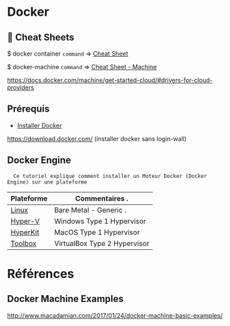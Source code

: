 # Docker 

## :whale: Cheat Sheets

$ docker container `command` => [Cheat Sheet](https://www.docker.com/sites/default/files/Docker_CheatSheet_08.09.2016_0.pdf)

$ docker-machine `command` => [Cheat Sheet - Machine](http://files.zeroturnaround.com/pdf/zt_docker_cheat_sheet.pdf)

https://docs.docker.com/machine/get-started-cloud/#drivers-for-cloud-providers

## Prérequis

* [Installer Docker](https://docs.docker.com/engine/getstarted/step_one/#step-1-get-docker)   

https://download.docker.com/ (installer docker sans login-wall)


## Docker Engine

```
  Ce tutoriel explique comment installer un Moteur Docker (Docker Engine) sur une plateforme
```

| Plateforme           | Commentaires .               |
|----------------------|------------------------------|
| [Linux](Linux)       | Bare Metal - Generic .       |
| [Hyper-V](Hyper-V)   | Windows Type 1 Hypervisor    |
| [HyperKit](HyperKit) | MacOS Type 1 Hypervisor      |
| [Toolbox](Toolbox)   | VirtualBox Type 2 Hypervisor |


# Références 

## Docker Machine Examples

http://www.macadamian.com/2017/01/24/docker-machine-basic-examples/

